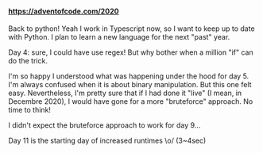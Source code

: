 #### https://adventofcode.com/2020

Back to python! Yeah I work in Typescript now, so I want to keep up to date with Python. I plan to learn a new language for the next "past" year.

Day 4: sure, I could have use regex! But why bother when a million "if" can do the trick.

I'm so happy I understood what was happening under the hood for day 5. I'm always confused when it is about binary manipulation. But this one felt easy. Nevertheless, I'm pretty sure that if I had done it "live" (I mean, in Decembre 2020), I would have gone for a more "bruteforce" approach. No time to think!

I didn't expect the bruteforce approach to work for day 9...

Day 11 is the starting day of increased runtimes \o/ (3~4sec)
